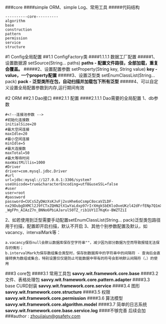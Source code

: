 ###core
####simple ORM、simple Log、常用工具
#####代码结构
```
----------core----------
algorithm
base
construction
pattern
permission
service
structure
```
#1 Config全局配置
##1.1 ConfigFactory类
####1.1.1.1 数据工厂配置
#####1、设置数据源 setSource(String... paths)
**paths - 配置文件路径，全部加载，重复会覆盖。**
#####2、设置配置参数  setProperty(String key, String value)
**key - value，一个property配置**
#####3、设置泛型类 setEnumClassList(String... pack)
**pack - 泛型类所在包，自动扫描并加载包下所有泛型**
#####4、可以自定义设置全局配置参数到内存,运行期间有效

#2 ORM
##2.1 Dao接口
###2.1.1 配置
####2.1.1.1 Dao需要的全局配置
1、db参数
```
#<!--连接池参数 -->
#初始化连接数
initialSize=20
#最大空闲连接
maxIdle=20
#最小空闲连接
minIdle=5
#最大连接数
maxTotal=50
#最大等待时间
maxWaitMillis=1000
#Driver
driver=com.mysql.jdbc.Driver
#url
url=jdbc:mysql://127.0.0.1:3306/system?useUnicode=true&characterEncoding=utf8&useSSL=false
#user
user=root
#password
password=CUCsSZyDWzXsKJvFj2xsHhe6oCsmpC8ocaVZLDF-nx29DubgDXMCl2J9fCTxZQHN2tX1wYaLdxp97rIrXHgkSbEKloOveUKzl42dFrfENp7Q1mXTNHz-_WgFPn_AIAzZ7n_BNNo6PbiAJarul50TZ_rib1UY1I7KqKv-BWZTZiI
```
2、如若使用到泛型需要手动配置setEnumClassList(String... pack)泛型类包路径用于扫描，配置即开启扫描，默认不开启
3、其他个别参数配置及默认，如vacancy、intervalMark等：
```
a.vacancy保存null会默认数据库保存空字符串""，减少因为部分数据为空而导致报错无法保存的情形；
b.intervalMark为保存数组集合类型时，保存到数据库中的字符串中的间隔符 - 查询后会直接转换为数组或集合，特别设置仅仅是防止可能数据中带有的符号会影响默认间隔符（，）的使用
```
###3 core包
####3.1 常用工具包
**savvy.wit.framework.core.base**
####3.2 文件、表格处理包
**savvy.wit.framework.core.pattern.adapter**
####3.3 base CURD封装 
**savvy.wit.framework.core.service**
####3.4 图形
**savvy.wit.framework.core.structure**
####3.5 权限
**savvy.wit.framework.core.permission**
####3.6 算法模型
**savvy.wit.framework.core.algorithm.model**
####3.7 简单的日志系统
**savvy.wit.framework.core.base.service.log**
####不够完善 后续会加
###author : zhoujiajun@gsafety.com
